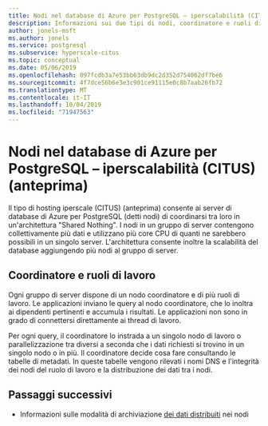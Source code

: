 ```yaml
---
title: Nodi nel database di Azure per PostgreSQL – iperscalabilità (CITUS) (anteprima)
description: Informazioni sui due tipi di nodi, coordinatore e ruoli di lavoro, in un gruppo di server in database di Azure per PostgreSQL.
author: jonels-msft
ms.author: jonels
ms.service: postgresql
ms.subservice: hyperscale-citus
ms.topic: conceptual
ms.date: 05/06/2019
ms.openlocfilehash: 097fcdb3a7e53bb63db9dc2d352d754062df7be6
ms.sourcegitcommit: 4f7dce56b6e3e3c901ce91115e0c8b7aab26fb72
ms.translationtype: MT
ms.contentlocale: it-IT
ms.lasthandoff: 10/04/2019
ms.locfileid: "71947563"
---
```

# <a name="nodes-in-azure-database-for-postgresql--hyperscale-citus-preview"></a>Nodi nel database di Azure per PostgreSQL – iperscalabilità (CITUS) (anteprima)

Il tipo di hosting iperscale (CITUS) (anteprima) consente ai server di database di Azure per PostgreSQL (detti nodi) di coordinarsi tra loro in un'architettura "Shared Nothing". I nodi in un gruppo di server contengono collettivamente più dati e utilizzano più core CPU di quanti ne sarebbero possibili in un singolo server. L'architettura consente inoltre la scalabilità del database aggiungendo più nodi al gruppo di server.

## <a name="coordinator-and-workers"></a>Coordinatore e ruoli di lavoro

Ogni gruppo di server dispone di un nodo coordinatore e di più ruoli di lavoro. Le applicazioni inviano le query al nodo coordinatore, che lo inoltra ai dipendenti pertinenti e accumula i risultati. Le applicazioni non sono in grado di connettersi direttamente ai thread di lavoro.

Per ogni query, il coordinatore lo instrada a un singolo nodo di lavoro o parallelizzazione tra diversi a seconda che i dati richiesti si trovino in un singolo nodo o in più. Il coordinatore decide cosa fare consultando le tabelle di metadati. In queste tabelle vengono rilevati i nomi DNS e l'integrità dei nodi del ruolo di lavoro e la distribuzione dei dati tra i nodi.

## <a name="next-steps"></a>Passaggi successivi
- Informazioni sulle modalità di archiviazione [dei dati distribuiti](concepts-hyperscale-distributed-data.md) nei nodi
